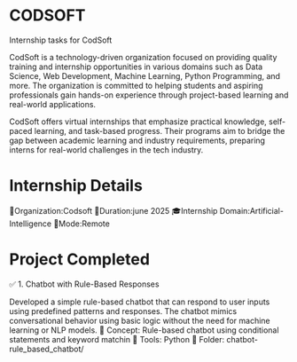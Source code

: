 # CODSOFT
Internship tasks for CodSoft

CodSoft is a technology-driven organization focused on providing quality training and internship opportunities in various domains such as Data Science, Web Development, Machine Learning, Python Programming, and more. The organization is committed to helping students and aspiring professionals gain hands-on experience through project-based learning and real-world applications.

CodSoft offers virtual internships that emphasize practical knowledge, self-paced learning, and task-based progress. Their programs aim to bridge the gap between academic learning and industry requirements, preparing interns for real-world challenges in the tech industry.
# Internship Details
💼Organization:Codsoft
📅Duration:june 2025
🎓Internship Domain:Artificial-Intelligence
📍Mode:Remote
# Project Completed
✅ 1. Chatbot with Rule-Based Responses

Developed a simple rule-based chatbot that can respond to user inputs using predefined patterns and responses. The chatbot mimics conversational behavior using basic logic without the need for machine learning or NLP models.
📁 Concept: Rule-based chatbot using conditional statements and keyword matchin
🔧 Tools: Python
📂 Folder: chatbot-rule_based_chatbot/



